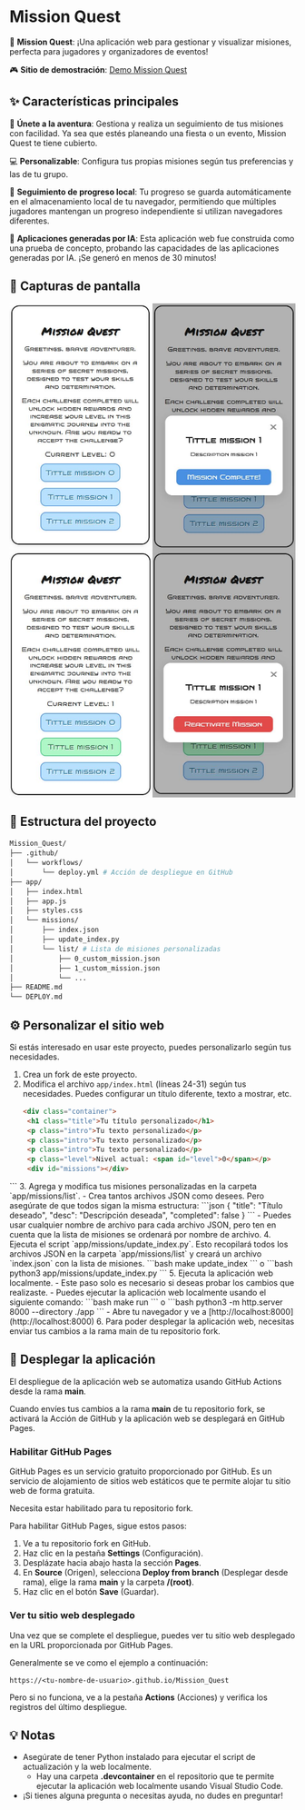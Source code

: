# Mission Quest

🎉 **Mission Quest**: ¡Una aplicación web para gestionar y visualizar misiones, perfecta para jugadores y organizadores de eventos!

🎮 **Sitio de demostración**: [Demo Mission Quest](https://daviidam.github.io/Mission_Quest)

## ✨ Características principales

🎯 **Únete a la aventura**: Gestiona y realiza un seguimiento de tus misiones con facilidad. Ya sea que estés planeando una fiesta o un evento, Mission Quest te tiene cubierto.

💻 **Personalizable**: Configura tus propias misiones según tus preferencias y las de tu grupo.

💾 **Seguimiento de progreso local**: Tu progreso se guarda automáticamente en el almacenamiento local de tu navegador, permitiendo que múltiples jugadores mantengan un progreso independiente si utilizan navegadores diferentes.

🧠 **Aplicaciones generadas por IA**: Esta aplicación web fue construida como una prueba de concepto, probando las capacidades de las aplicaciones generadas por IA. ¡Se generó en menos de 30 minutos!

## 📁 Capturas de pantalla

<div style="display: flex; flex-direction: row; justify-content: space-between;">
  <div style="display: flex; flex-direction: column; justify-content: space-between;">
    <img src="./docs_assests/main_website.JPG" alt="Sitio web principal" style="width: 300px;">
    <img src="./docs_assests/main_website_1_done.JPG" alt="Descripción de la misión" style="width: 300px;">
  </div>
  <div style="display: flex; flex-direction: column; justify-content: space-between;">
    <img src="./docs_assests/mission_description_website.JPG" alt="Descripción de la misión" style="width: 300px;">
    <img src="./docs_assests/mission_done_website.JPG" alt="Misión completada" style="width: 300px;">
  </div>
</div>

## 📁 Estructura del proyecto

```bash
Mission_Quest/
├── .github/
│   └── workflows/
│       └── deploy.yml # Acción de despliegue en GitHub
├── app/
│   ├── index.html
│   ├── app.js
│   ├── styles.css
│   └── missions/
│       ├── index.json
│       ├── update_index.py
│       └── list/ # Lista de misiones personalizadas
│           ├── 0_custom_mission.json
│           ├── 1_custom_mission.json
│           └── ...
├── README.md
└── DEPLOY.md
```

## ⚙ Personalizar el sitio web

Si estás interesado en usar este proyecto, puedes personalizarlo según tus necesidades.

1. Crea un fork de este proyecto.
2. Modifica el archivo `app/index.html` (líneas 24-31) según tus necesidades. Puedes configurar un título diferente, texto a mostrar, etc.
   ```html
   <div class="container">
    <h1 class="title">Tu título personalizado</h1>
    <p class="intro">Tu texto personalizado</p>
    <p class="intro">Tu texto personalizado</p>
    <p class="intro">Tu texto personalizado</p>
    <p class="level">Nivel actual: <span id="level">0</span></p>
    <div id="missions"></div>
  </div>
   ```
3. Agrega y modifica tus misiones personalizadas en la carpeta `app/missions/list`.
   - Crea tantos archivos JSON como desees. Pero asegúrate de que todos sigan la misma estructura:
      ```json
      {
         "title": "Título deseado",
         "desc": "Descripción deseada",
         "completed": false
      }
      ```
   - Puedes usar cualquier nombre de archivo para cada archivo JSON, pero ten en cuenta que la lista de misiones se ordenará por nombre de archivo.
4. Ejecuta el script `app/missions/update_index.py`. Esto recopilará todos los archivos JSON en la carpeta `app/missions/list` y creará un archivo `index.json` con la lista de misiones.
   ```bash
   make update_index
   ```
   o
   ```bash
   python3 app/missions/update_index.py
   ```
5. Ejecuta la aplicación web localmente.
   - Este paso solo es necesario si deseas probar los cambios que realizaste.
   - Puedes ejecutar la aplicación web localmente usando el siguiente comando:
      ```bash
      make run
      ```
      o
      ```bash
      python3 -m http.server 8000 --directory ./app
      ```
   - Abre tu navegador y ve a [http://localhost:8000](http://localhost:8000)
6. Para poder desplegar la aplicación web, necesitas enviar tus cambios a la rama main de tu repositorio fork.


## 🚀 Desplegar la aplicación

El despliegue de la aplicación web se automatiza usando GitHub Actions desde la rama **main**.

Cuando envíes tus cambios a la rama **main** de tu repositorio fork, se activará la Acción de GitHub y la aplicación web se desplegará en GitHub Pages.

### Habilitar GitHub Pages

GitHub Pages es un servicio gratuito proporcionado por GitHub. Es un servicio de alojamiento de sitios web estáticos que te permite alojar tu sitio web de forma gratuita.

Necesita estar habilitado para tu repositorio fork.

Para habilitar GitHub Pages, sigue estos pasos:

1. Ve a tu repositorio fork en GitHub.
2. Haz clic en la pestaña **Settings** (Configuración).
3. Desplázate hacia abajo hasta la sección **Pages**.
4. En **Source** (Origen), selecciona **Deploy from branch** (Desplegar desde rama), elige la rama **main** y la carpeta **/(root)**.
5. Haz clic en el botón **Save** (Guardar).

### Ver tu sitio web desplegado

Una vez que se complete el despliegue, puedes ver tu sitio web desplegado en la URL proporcionada por GitHub Pages.

Generalmente se ve como el ejemplo a continuación:

```
https://<tu-nombre-de-usuario>.github.io/Mission_Quest
```

Pero si no funciona, ve a la pestaña **Actions** (Acciones) y verifica los registros del último despliegue.


## 💡 Notas
- Asegúrate de tener Python instalado para ejecutar el script de actualización y la web localmente.
   - Hay una carpeta **.devcontainer** en el repositorio que te permite ejecutar la aplicación web localmente usando Visual Studio Code.
- ¡Si tienes alguna pregunta o necesitas ayuda, no dudes en preguntar!
